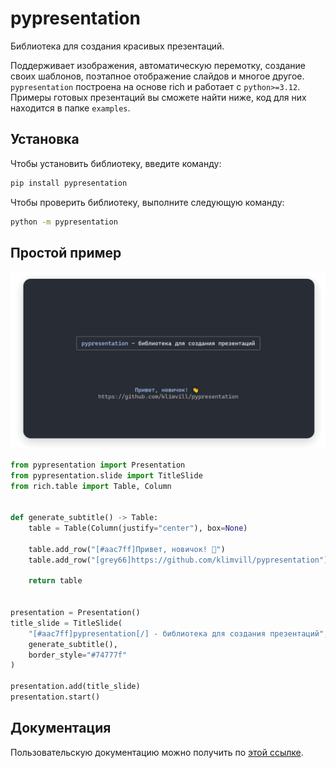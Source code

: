 # pypresentation
Библиотека для создания красивых презентаций.

Поддерживает изображения, автоматическую перемотку, создание своих шаблонов, поэтапное отображение слайдов и многое другое. 
`pypresentation` построена на основе rich и работает с `python>=3.12`.
Примеры готовых презентаций вы сможете найти ниже, код для них находится в папке `examples`.

## Установка

Чтобы установить библиотеку, введите команду:

```sh
pip install pypresentation
```

Чтобы проверить библиотеку, выполните следующую команду:

```sh
python -m pypresentation
```

## Простой пример

![example.png](docs/images/simple_example.png)

```python
from pypresentation import Presentation
from pypresentation.slide import TitleSlide
from rich.table import Table, Column


def generate_subtitle() -> Table:
	table = Table(Column(justify="center"), box=None)

	table.add_row("[#aac7ff]Привет, новичок! 👋")
	table.add_row("[grey66]https://github.com/klimvill/pypresentation")

	return table


presentation = Presentation()
title_slide = TitleSlide(
	"[#aac7ff]pypresentation[/] - библиотека для создания презентаций",
	generate_subtitle(),
	border_style="#74777f"
)

presentation.add(title_slide)
presentation.start()
```

## Документация

Пользовательскую документацию можно получить по [этой ссылке](./docs/index.md).
